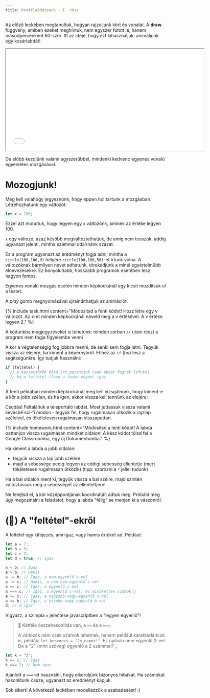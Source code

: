 ```yaml
---
title: Kosárlabdázzunk - I. rész
---
```


Az előző leckében megtanultuk, hogyan rajzoljunk kört és vonalat. A **draw** függvény, amiben ezeket meghívtuk, nem egyszer futott le, hanem másodpercenként 60-szor. Itt az ideje, hogy ezt kihasználjuk: animáljunk egy kosárlabdát!

<iframe width="620" height="320" src="demos/bounce.html"></iframe>

De előbb kezdjünk valami egyszerűbbel, mindenki kedvenc egyenes vonalú egyenletes mozgásával.

# Mozogjunk!

Meg kell valahogy jegyeznünk, hogy éppen hol tartunk a mozgásban. Létrehozhatunk egy változót:

```javascript
let x = 100;
```

Ezzel azt mondtuk, hogy legyen egy `x` változónk, aminek az értéke legyen 100.

`x` egy változó, azaz később megváltoztathatjuk, de amíg nem tesszük, addig ugyanazt jelenti, mintha számmal odaírnánk százat.

<script type="text/p5" data-p5-version="1.0.0" data-preview-width="200">
let d = 50;

function setup() {
  createCanvas(200, 200);
}

function draw() {
  background("lightgreen");
  circle(100,100,d);
}
</script>

Ez a program ugyanazt az eredményt fogja adni, mintha a `circle(100,100,d)` helyére `circle(100,100,50)`-et írtunk volna. A változóknak bármilyen nevet adhatunk, törekedjünk a minél egyértelműbb elnevezésekre. Ez bonyolultabb, hosszabb programok esetében lesz nagyon fontos.

Egyenes vonalú mozgás esetén minden képkockánál egy kicsit mozdítsuk el a testet:

<script type="text/p5" data-p5-version="1.0.0" data-preview-width="200">
let x = 10;

function setup() {
  createCanvas(200, 200);
}

function draw() {
  background("lightgreen");
  x = x + 1;
  circle(x,100,20);
}
</script>

A _play_ gomb megnyomásával újraindíthatjuk az animációt.

{% include task.html content="Módosítsd a fenti kódot! Hozz létre egy v változót. Az x-et minden képkockánál növeld meg a v értékével. A v értéke legyen 2." %}

A kódunkba megjegyzéseket is tehetünk: minden sorban `//` utáni részt a program nem fogja figyelembe venni

A kör a végtelenségig fog jobbra menni, de senki sem fogja látni. Tegyük vissza az elejére, ha kiment a képernyőröl. Ehhez az `if` (_ha_) lesz a segítségünkre. Így tudjuk használni:

```javascript
if (feltétel) {
  // A kacsacsőrők közé írt parancsok csak akkor fognak lefutni
  // ha a feltétel (lásd a lecke végén) igaz
}
```

A fenti példában minden képkockánál meg kell vizsgálnunk, hogy kiment-e a kör a jobb szélen, és ha igen, akkor vissza kell tennünk az elejére:

<script type="text/p5" data-p5-version="1.0.0" data-preview-width="200">
let x = 10;
let v = 2;

function setup() {
  createCanvas(200, 200);
}

function draw() {
  background("lightgreen");
  x = x + v;
  // ha kiment a jobb szélen
  if(x>200){
      x = 10;
  }
  circle(x,100,20);
}
</script>

Csodás! Feltaláltuk a teleportáló labdát. Most juttassuk vissza valami kevésbé sci-fi módon - tegyük fel, hogy rugalmasan ütközik a rajzlap széleivel, és tökéletesen rugalmasan visszapattan.

{% include homework.html content="Módosítsd a lenti kódot! A labda pattanjon vissza rugalmasan mindkét oldalon! A kész kódot tölsd fel a Google Classroomba, egy új Dokumentumba." %}

Ha kiment a labda a jobb oldalon:

- tegyük vissza a lap jobb szélére
- majd a sebessége pedig legyen az eddigi sebesség ellentetje (mert tökéletesen rugalmasan ütközik)
  (tipp: szorozni a `*` jellel tudunk)

Ha a bal oldalon ment ki, tegyük vissza a bal szélre, majd szintén változtassuk meg a sebességét az ellentettjére!

Ne felejtsd el, a kör középpontjának koordinátáit adtuk meg. Próbáld meg úgy megcsinálni a feladatot, hogy a labda "félig" se menjen ki a vászonról.

<script type="text/p5" data-p5-version="1.0.0" data-preview-width="200">
let x = 10;
let v = 2;

function setup() {
  createCanvas(200, 200);
}

function draw() {
  background("lightgreen");
  x = x + v;
  if(x>200){
      x = 10;
  }
  circle(x,100,20);
}
</script>

# (🌟) A "feltétel"-ekről

A feltétel egy kifejezés, ami igaz, vagy hamis értéket ad. Például:

```javascript
let a = 7;
let b = 9;
let c = 7;
let d = true; // igaz

a < b; // Igaz
a > b; // Hamis
a != b; // Igaz, a nem-egyenlő b-vel
a != c; // Hamis, a nem nem-egyenlő c-vel
a == c; // Igaz, a egyenlő c-vel
a === c; // Igaz, a egyenlő c-vel, és mindketten számok 🌟
a >= c; // Igaz, a nagyobb-vagy-egyenlő c-nél
a <= b; // Igaz, a kisebb-vagy-egyenlő b-nél
d; // d igaz
```

Vigyázz, a szimpla `=` jelentése javascriptben a "legyen egyenlő"!

> 🌟 Kétféle összehasonlítás van, a `==` és a `===`.
>
> A változók nem csak számok lehetnek, hanem például karakterláncok is, például `let koszones = "Jó napot!"`. Ez nyilván nem egyenlő 2-vel. De a "2" (mint szöveg) egyenlő a 2 számmal? \_

```javascript
let k = "2";
k == 2; // Igaz
k === 2; // Nem igaz
```

Ajánlott a `===`-et használni, hogy elkerüljünk bizonyos hibákat. Ha számokat hasonlítunk össze, ugyanazt az eredményt kapjuk.

Sok sikert! A következő leckében modellezzük a szabadesést! :)
